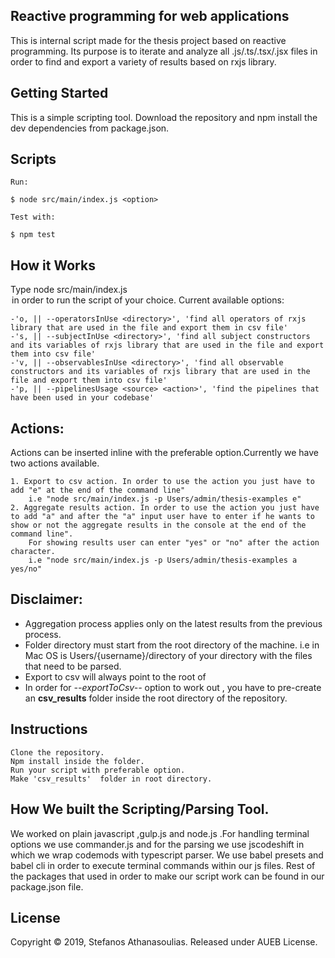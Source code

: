 ## Reactive programming for web applications

This is internal script made for the thesis project based on reactive programming. Its purpose is to iterate and analyze all .js/.ts/.tsx/.jsx files in order to find and export a variety of results based on rxjs library.

## Getting Started

This is a simple scripting tool. Download the repository and npm install the dev dependencies from package.json.

## Scripts

```
Run:

$ node src/main/index.js <option>

Test with:

$ npm test
```

## How it Works

Type node src/main/index.js <option> in order to run the script of your choice.
Current available options:

```
-'o, || --operatorsInUse <directory>', 'find all operators of rxjs library that are used in the file and export them in csv file'
-'s, || --subjectInUse <directory>', 'find all subject constructors and its variables of rxjs library that are used in the file and export them into csv file'
-'v, || --observablesInUse <directory>', 'find all observable constructors and its variables of rxjs library that are used in the file and export them into csv file'
-'p, || --pipelinesUsage <source> <action>', 'find the pipelines that have been used in your codebase'
```
## Actions:
Actions can be inserted inline with the preferable option.Currently we have two actions available.

    1. Export to csv action. In order to use the action you just have to add "e" at the end of the command line"
        i.e "node src/main/index.js -p Users/admin/thesis-examples e"
    2. Aggregate results action. In order to use the action you just have to add "a" and after the "a" input user have to enter if he wants to show or not the aggregate results in the console at the end of the command line". 
        For showing results user can enter "yes" or "no" after the action character.
        i.e "node src/main/index.js -p Users/admin/thesis-examples a yes/no"

## Disclaimer:
* Aggregation process applies only on the latest results from the previous process.
* Folder directory must start from the root directory of the machine. i.e in Mac OS is Users/{username}/directory of your directory with the files that need to be parsed.
* Export to csv will always  point to the root of 
* In order for _--exportToCsv--_ option to work out , you have to pre-create an **csv_results** folder inside the root directory of the repository.

## Instructions

```
Clone the repository.
Npm install inside the folder.
Run your script with preferable option.
Make 'csv_results'  folder in root directory.
```

## How We built the Scripting/Parsing Tool.

We worked on plain javascript ,gulp.js and node.js .For handling terminal options we use commander.js and for the parsing we use jscodeshift in which we wrap codemods with typescript parser. We use babel presets and babel cli in order to execute terminal commands within our js files. Rest of the packages that used in order to make our script work can be found in our package.json file.

## License

Copyright © 2019, Stefanos Athanasoulias. Released under AUEB License.
